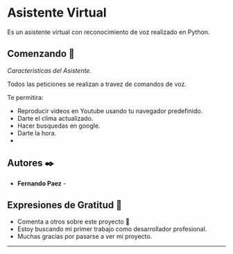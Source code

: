 # Asistente Virtual

Es un asistente virtual con reconocimiento de voz realizado en Python.

## Comenzando 🚀

_Caracteristicas del Asistente._

Todos las peticiones se realizan a travez de comandos de voz.

Te permitira: 
  * Reproducir videos en Youtube usando tu navegador predefinido.
  * Darte el clima actualizado.
  * Hacer busquedas en google.
  * Darte la hora.
  * 


## Autores ✒️

* **Fernando Paez** - 


## Expresiones de Gratitud 🎁

* Comenta a otros sobre este proyecto 📢
* Estoy buscando mi primer trabajo como desarrollador profesional. 
* Muchas gracias por pasarse a ver mi proyecto.



---
